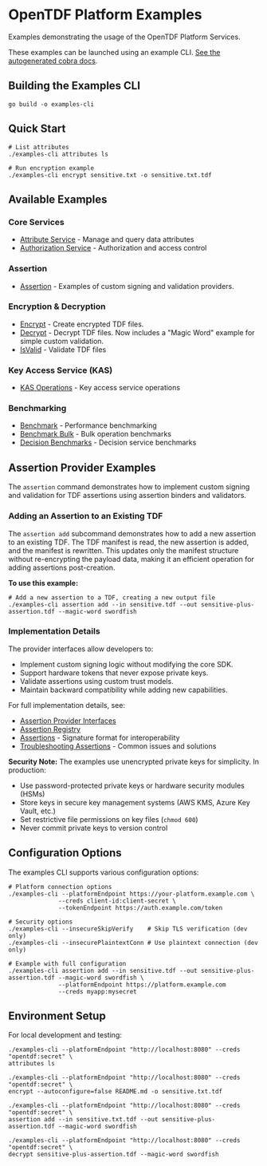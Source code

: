 # OpenTDF Platform Examples

Examples demonstrating the usage of the OpenTDF Platform Services.

These examples can be launched using an example CLI.
[See the autogenerated cobra docs](./docs/examples.md).

## Building the Examples CLI

```shell
go build -o examples-cli
```

## Quick Start

```shell
# List attributes
./examples-cli attributes ls

# Run encryption example
./examples-cli encrypt sensitive.txt -o sensitive.txt.tdf
```

## Available Examples

### Core Services
- [Attribute Service](./cmd/attributes.go) - Manage and query data attributes
- [Authorization Service](./cmd/authorization.go) - Authorization and access control

### Assertion
- [Assertion](./cmd/assertion.go) - Examples of custom signing and validation providers.

### Encryption & Decryption
- [Encrypt](./cmd/encrypt.go) - Create encrypted TDF files.
- [Decrypt](./cmd/decrypt.go) - Decrypt TDF files. Now includes a "Magic Word" example for simple custom validation.
- [IsValid](./cmd/isvalid.go) - Validate TDF files

### Key Access Service (KAS)
- [KAS Operations](./cmd/kas.go) - Key access service operations

### Benchmarking
- [Benchmark](./cmd/benchmark.go) - Performance benchmarking
- [Benchmark Bulk](./cmd/benchmark_bulk.go) - Bulk operation benchmarks
- [Decision Benchmarks](./cmd/benchmark_decision.go) - Decision service benchmarks

## Assertion Provider Examples

The `assertion` command demonstrates how to implement custom signing and validation for TDF assertions using assertion binders and validators.

### Adding an Assertion to an Existing TDF

The `assertion add` subcommand demonstrates how to add a new assertion to an existing TDF. The TDF manifest is read, the new assertion is added, and the manifest is rewritten. This updates only the manifest structure without re-encrypting the payload data, making it an efficient operation for adding assertions post-creation.

**To use this example:**

```shell
# Add a new assertion to a TDF, creating a new output file
./examples-cli assertion add --in sensitive.tdf --out sensitive-plus-assertion.tdf --magic-word swordfish
```

### Implementation Details

The provider interfaces allow developers to:
- Implement custom signing logic without modifying the core SDK.
- Support hardware tokens that never expose private keys.
- Validate assertions using custom trust models.
- Maintain backward compatibility while adding new capabilities.

For full implementation details, see:
- [Assertion Provider Interfaces](../sdk/assertion_provider.go)
- [Assertion Registry](../sdk/assertion_provider_registry.go)
- [Assertions](../docs/Assertions.md) - Signature format for interoperability
- [Troubleshooting Assertions](../docs/Assertions-Troubleshooting.md) - Common issues and solutions

**Security Note:** The examples use unencrypted private keys for simplicity. In production:
- Use password-protected private keys or hardware security modules (HSMs)
- Store keys in secure key management systems (AWS KMS, Azure Key Vault, etc.)
- Set restrictive file permissions on key files (`chmod 600`)
- Never commit private keys to version control

## Configuration Options

The examples CLI supports various configuration options:

```shell
# Platform connection options
./examples-cli --platformEndpoint https://your-platform.example.com \
              --creds client-id:client-secret \
              --tokenEndpoint https://auth.example.com/token

# Security options
./examples-cli --insecureSkipVerify    # Skip TLS verification (dev only)
./examples-cli --insecurePlaintextConn # Use plaintext connection (dev only)

# Example with full configuration
./examples-cli assertion add --in sensitive.tdf --out sensitive-plus-assertion.tdf --magic-word swordfish \
              --platformEndpoint https://platform.example.com 
              --creds myapp:mysecret
```

## Environment Setup

For local development and testing:

```shell
./examples-cli --platformEndpoint "http://localhost:8080" --creds "opentdf:secret" \
attributes ls
```

```shell
./examples-cli --platformEndpoint "http://localhost:8080" --creds "opentdf:secret" \
encrypt --autoconfigure=false README.md -o sensitive.txt.tdf
```

```shell
./examples-cli --platformEndpoint "http://localhost:8080" --creds "opentdf:secret" \
assertion add --in sensitive.txt.tdf --out sensitive-plus-assertion.tdf --magic-word swordfish
```

```shell
./examples-cli --platformEndpoint "http://localhost:8080" --creds "opentdf:secret" \
decrypt sensitive-plus-assertion.tdf --magic-word swordfish
```
